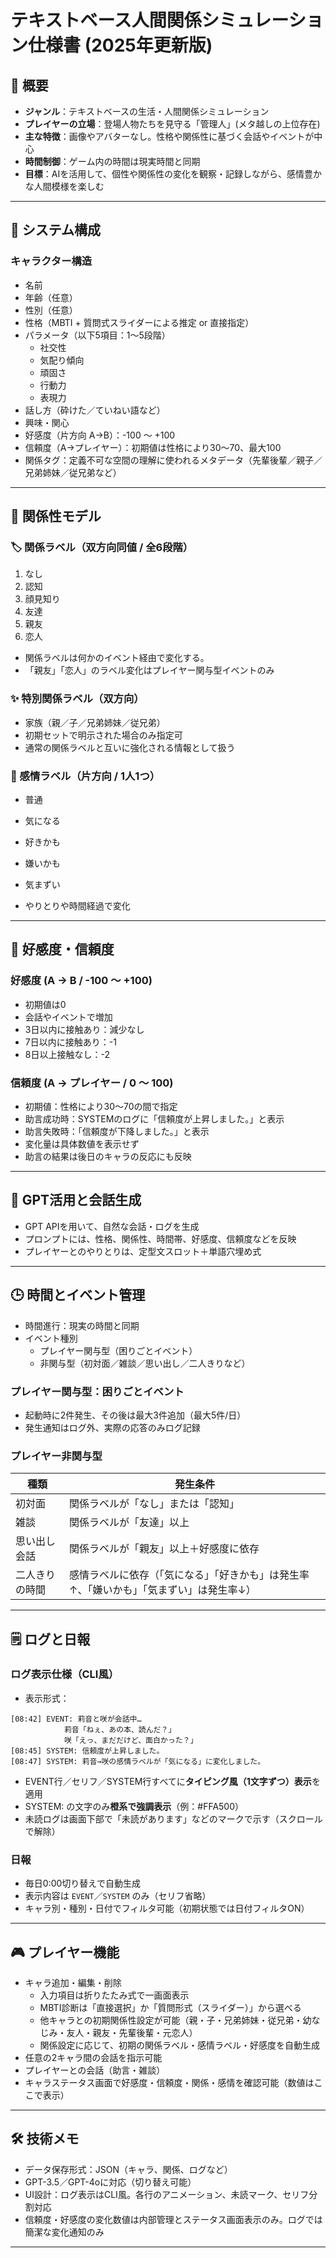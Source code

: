 # テキストベース人間関係シミュレーション仕様書 (2025年更新版)

## 🧭 概要

- **ジャンル**：テキストベースの生活・人間関係シミュレーション
- **プレイヤーの立場**：登場人物たちを見守る「管理人」(メタ越しの上位存在)
- **主な特徴**：画像やアバターなし。性格や関係性に基づく会話やイベントが中心
- **時間制御**：ゲーム内の時間は現実時間と同期
- **目標**：AIを活用して、個性や関係性の変化を観察・記録しながら、感情豊かな人間模様を楽しむ

---

## 🔧 システム構成

### キャラクター構造

- 名前
- 年齢（任意）
- 性別（任意）
- 性格（MBTI + 質問式スライダーによる推定 or 直接指定）
- パラメータ（以下5項目：1〜5段階）
  - 社交性
  - 気配り傾向
  - 頑固さ
  - 行動力
  - 表現力
- 話し方（砕けた／ていねい語など）
- 興味・関心
- 好感度（片方向 A→B）：-100 〜 +100
- 信頼度（A→プレイヤー）：初期値は性格により30〜70、最大100
- 関係タグ：定義不可な空間の理解に使われるメタデータ（先輩後輩／親子／兄弟姉妹／従兄弟など）

---

## 🧩 関係性モデル

### 🏷 関係ラベル（双方向同値 / 全6段階）

1. なし
2. 認知
3. 顔見知り
4. 友達
5. 親友
6. 恋人

- 関係ラベルは何かのイベント経由で変化する。
- 「親友」「恋人」のラベル変化はプレイヤー関与型イベントのみ

### ✨ 特別関係ラベル（双方向）

- 家族（親／子／兄弟姉妹／従兄弟）
- 初期セットで明示された場合のみ指定可
- 通常の関係ラベルと互いに強化される情報として扱う

### 🌛 感情ラベル（片方向 / 1人1つ）

- 普通

- 気になる

- 好きかも

- 嫌いかも

- 気まずい

- やりとりや時間経過で変化

---

## 💬 好感度・信頼度

### 好感度 (A → B / -100 〜 +100)

- 初期値は0
- 会話やイベントで増加
- 3日以内に接触あり：減少なし
- 7日以内に接触あり：-1
- 8日以上接触なし：-2

### 信頼度 (A → プレイヤー / 0 〜 100)

- 初期値：性格により30〜70の間で指定
- 助言成功時：SYSTEMのログに「信頼度が上昇しました。」と表示
- 助言失敗時：「信頼度が下降しました。」と表示
- 変化量は具体数値を表示せず
- 助言の結果は後日のキャラの反応にも反映

---

## 🤖 GPT活用と会話生成

- GPT APIを用いて、自然な会話・ログを生成
- プロンプトには、性格、関係性、時間帯、好感度、信頼度などを反映
- プレイヤーとのやりとりは、定型文スロット＋単語穴埋め式

---

## 🕒 時間とイベント管理

- 時間進行：現実の時間と同期
- イベント種別
  - プレイヤー関与型（困りごとイベント）
  - 非関与型（初対面／雑談／思い出し／二人きりなど）

### プレイヤー関与型：困りごとイベント

- 起動時に2件発生、その後は最大3件追加（最大5件/日）
- 発生通知はログ外、実際の応答のみログ記録

### プレイヤー非関与型

| 種類      | 発生条件                                          |
| ------- | --------------------------------------------- |
| 初対面     | 関係ラベルが「なし」または「認知」                             |
| 雑談      | 関係ラベルが「友達」以上                                  |
| 思い出し会話  | 関係ラベルが「親友」以上＋好感度に依存                           |
| 二人きりの時間 | 感情ラベルに依存（「気になる」「好きかも」は発生率↑、「嫌いかも」「気まずい」は発生率↓） |

---

## 🗒 ログと日報

### ログ表示仕様（CLI風）

- 表示形式：

```
[08:42] EVENT: 莉音と咲が会話中…
            莉音「ねぇ、あの本、読んだ？」
            咲「えっ、まだだけど、面白かった？」
[08:45] SYSTEM: 信頼度が上昇しました。
[08:47] SYSTEM: 莉音→咲の感情ラベルが「気になる」に変化しました。
```

- EVENT行／セリフ／SYSTEM行すべてに**タイピング風（1文字ずつ）表示**を適用
- SYSTEM: の文字のみ**橙系で強調表示**（例：#FFA500）
- 未読ログは画面下部で「未読があります」などのマークで示す（スクロールで解除）

### 日報

- 毎日0:00切り替えで自動生成
- 表示内容は `EVENT`／`SYSTEM` のみ（セリフ省略）
- キャラ別・種別・日付でフィルタ可能（初期状態では日付フィルタON）

---

## 🎮 プレイヤー機能

- キャラ追加・編集・削除
  - 入力項目は折りたたみ式で一画面表示
  - MBTI診断は「直接選択」か「質問形式（スライダー）」から選べる
  - 他キャラとの初期関係性設定が可能（親・子・兄弟姉妹・従兄弟・幼なじみ・友人・親友・先輩後輩・元恋人）
  - 関係設定に応じて、初期の関係ラベル・感情ラベル・好感度を自動生成
- 任意の2キャラ間の会話を指示可能
- プレイヤーとの会話（助言・雑談）
- キャラステータス画面で好感度・信頼度・関係・感情を確認可能（数値はここで表示）

---

## 🛠 技術メモ

- データ保存形式：JSON（キャラ、関係、ログなど）
- GPT-3.5／GPT-4oに対応（切り替え可能）
- UI設計：ログ表示はCLI風。各行のアニメーション、未読マーク、セリフ分割対応
- 信頼度・好感度の変化数値は内部管理とステータス画面表示のみ。ログでは簡潔な変化通知のみ

---

